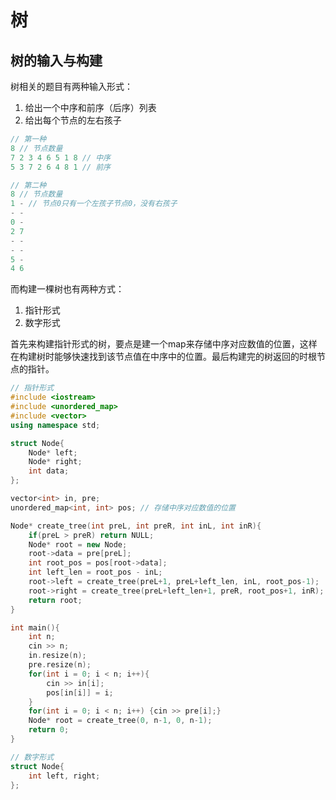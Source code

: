 # 树

## 树的输入与构建

树相关的题目有两种输入形式：

1. 给出一个中序和前序（后序）列表
2. 给出每个节点的左右孩子

```c++
// 第一种
8 // 节点数量
7 2 3 4 6 5 1 8 // 中序
5 3 7 2 6 4 8 1 // 前序

// 第二种
8 // 节点数量
1 - // 节点0只有一个左孩子节点0，没有右孩子
- -
0 -
2 7
- -
- -
5 -
4 6
```

而构建一棵树也有两种方式：

1. 指针形式
2. 数字形式

首先来构建指针形式的树，要点是建一个map来存储中序对应数值的位置，这样在构建树时能够快速找到该节点值在中序中的位置。最后构建完的树返回的时根节点的指针。

```c++
// 指针形式
#include <iostream>
#include <unordered_map>
#include <vector>
using namespace std;

struct Node{
    Node* left;
    Node* right;
    int data;
};

vector<int> in, pre;
unordered_map<int, int> pos; // 存储中序对应数值的位置

Node* create_tree(int preL, int preR, int inL, int inR){
    if(preL > preR) return NULL;
    Node* root = new Node;
    root->data = pre[preL];
    int root_pos = pos[root->data];
    int left_len = root_pos - inL;
    root->left = create_tree(preL+1, preL+left_len, inL, root_pos-1);
    root->right = create_tree(preL+left_len+1, preR, root_pos+1, inR);
    return root;
}

int main(){
    int n;
    cin >> n;
    in.resize(n);
    pre.resize(n);
    for(int i = 0; i < n; i++){
        cin >> in[i];
        pos[in[i]] = i;
    }
    for(int i = 0; i < n; i++) {cin >> pre[i];}
    Node* root = create_tree(0, n-1, 0, n-1);
    return 0;
}
```

```c++
// 数字形式
struct Node{
    int left, right;
};
```

